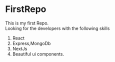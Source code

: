 # FirstRepo
This is my first Repo.
<br>
Looking for the developers with the following skills
1. React
2. Express,MongoDb
3. NextJs
4. Beautiful ui components.
